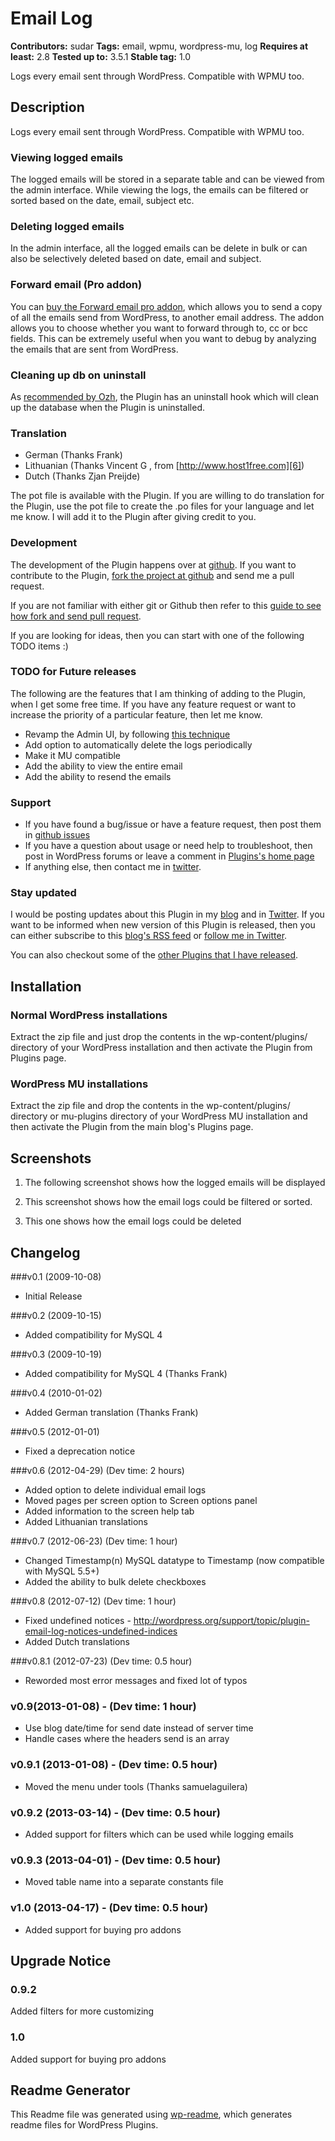﻿# Email Log #
**Contributors:** sudar 
**Tags:** email, wpmu, wordpress-mu, log
**Requires at least:** 2.8
**Tested up to:** 3.5.1
**Stable tag:** 1.0

Logs every email sent through WordPress. Compatible with WPMU too.

## Description ##

Logs every email sent through WordPress. Compatible with WPMU too.

### Viewing logged emails

The logged emails will be stored in a separate table and can be viewed from the admin interface. While viewing the logs, the emails can be filtered or sorted based on the date, email, subject etc.

### Deleting logged emails

In the admin interface, all the logged emails can be delete in bulk or can also be selectively deleted based on date, email and subject.

### Forward email (Pro addon)

You can [buy the Forward email pro addon](http://sudarmuthu.com/wordpress/email-log#forward-email-addon), which allows you to send a copy of all the emails send from WordPress, to another email address. The addon allows you to choose whether you want to forward through to, cc or bcc fields. This can be extremely useful when you want to debug by analyzing the emails that are sent from WordPress.

### Cleaning up db on uninstall

As [recommended by Ozh][1], the Plugin has an uninstall hook which will clean up the database when the Plugin is uninstalled.

 [1]: http://sudarmuthu.com/blog/2009/10/07/lessons-from-wordpress-plugin-competition.html

### Translation

*   German (Thanks Frank)
*   Lithuanian (Thanks  Vincent G , from [http://www.host1free.com][6])
*   Dutch (Thanks Zjan Preijde)

The pot file is available with the Plugin. If you are willing to do translation for the Plugin, use the pot file to create the .po files for your language and let me know. I will add it to the Plugin after giving credit to you.

### Development

The development of the Plugin happens over at [github](http://github.com/sudar/email-log). If you want to contribute to the Plugin, [fork the project at github](http://github.com/sudar/email-log) and send me a pull request.

If you are not familiar with either git or Github then refer to this [guide to see how fork and send pull request](http://sudarmuthu.com/blog/contributing-to-project-hosted-in-github).

If you are looking for ideas, then you can start with one of the following TODO items :)

### TODO for Future releases

The following are the features that I am thinking of adding to the Plugin, when I get some free time. If you have any feature request or want to increase the priority of a particular feature, then let me know.

- Revamp the Admin UI, by following [this technique](http://wp.smashingmagazine.com/2011/11/03/native-admin-tables-wordpress/)
- Add option to automatically delete the logs periodically
- Make it MU compatible
- Add the ability to view the entire email
- Add the ability to resend the emails

### Support

- If you have found a bug/issue or have a feature request, then post them in [github issues](https://github.com/sudar/email-log/issues)
- If you have a question about usage or need help to troubleshoot, then post in WordPress forums or leave a comment in [Plugins's home page][1]
- If anything else, then contact me in [twitter][2].

### Stay updated

I would be posting updates about this Plugin in my [blog][3] and in [Twitter][2]. If you want to be informed when new version of this Plugin is released, then you can either subscribe to this [blog's RSS feed][4] or [follow me in Twitter][2].

You can also checkout some of the [other Plugins that I have released][5].

 [1]: http://sudarmuthu.com/wordpress/email-log
 [2]: http://twitter.com/sudarmuthu
 [3]: http://sudarmuthu.com/blog
 [4]: http://sudarmuthu.com/feed
 [5]: http://sudarmuthu.com/wordpress
 [6]: http://www.host1free.com

## Installation ##

### Normal WordPress installations

Extract the zip file and just drop the contents in the wp-content/plugins/ directory of your WordPress installation and then activate the Plugin from Plugins page.

### WordPress MU installations

Extract the zip file and drop the contents in the wp-content/plugins/ directory or mu-plugins directory of your WordPress MU installation and then activate the Plugin from the main blog's Plugins page.

## Screenshots ##
1. The following screenshot shows how the logged emails will be displayed

2. This screenshot shows how the email logs could be filtered or sorted.

3. This one shows how the email logs could be deleted

## Changelog ##

###v0.1 (2009-10-08)

*   Initial Release

###v0.2 (2009-10-15)

*   Added compatibility for MySQL 4

###v0.3 (2009-10-19)

*   Added compatibility for MySQL 4 (Thanks Frank)

###v0.4 (2010-01-02)

*   Added German translation (Thanks Frank)

###v0.5 (2012-01-01)

*   Fixed a deprecation notice

###v0.6 (2012-04-29) (Dev time: 2 hours)
* Added option to delete individual email logs
* Moved pages per screen option to Screen options panel
* Added information to the screen help tab                   
* Added Lithuanian translations

###v0.7 (2012-06-23) (Dev time: 1 hour)
* Changed Timestamp(n) MySQL datatype to Timestamp (now compatible with MySQL 5.5+)
* Added the ability to bulk delete checkboxes

###v0.8 (2012-07-12) (Dev time: 1 hour)
* Fixed undefined notices - http://wordpress.org/support/topic/plugin-email-log-notices-undefined-indices
* Added Dutch translations

###v0.8.1 (2012-07-23) (Dev time: 0.5 hour)
* Reworded most error messages and fixed lot of typos

### v0.9(2013-01-08) - (Dev time: 1 hour) 
* Use blog date/time for send date instead of server time
* Handle cases where the headers send is an array

### v0.9.1 (2013-01-08) - (Dev time: 0.5 hour) 
* Moved the menu under tools (Thanks samuelaguilera)

### v0.9.2 (2013-03-14) - (Dev time: 0.5 hour) 
* Added support for filters which can be used while logging emails

### v0.9.3 (2013-04-01) - (Dev time: 0.5 hour) 
* Moved table name into a separate constants file

### v1.0 (2013-04-17) - (Dev time: 0.5 hour) 
* Added support for buying pro addons

## Upgrade Notice ##

### 0.9.2 ###
Added filters for more customizing

### 1.0 ###
Added support for buying pro addons

## Readme Generator ##

This Readme file was generated using <a href = 'http://sudarmuthu.com/wordpress/wp-readme'>wp-readme</a>, which generates readme files for WordPress Plugins.
